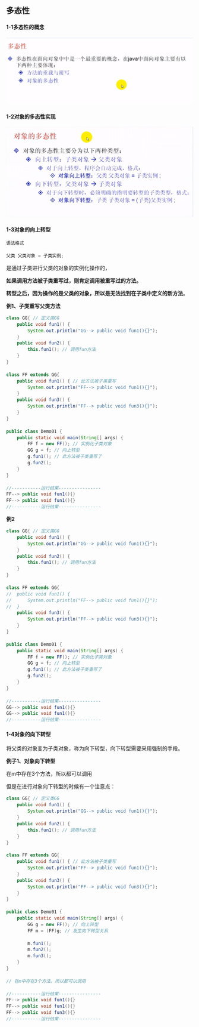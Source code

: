 ## 多态性



#### 1-1多态性的概念

![image-20191202221100612](img/image-20191202221100612.png)





#### 1-2对象的多态性实现

![image-20191202221254549](img/image-20191202221254549.png)





#### 1-3对象的向上转型

```java
语法格式

父类 父类对象 = 子类实例;
```

是通过子类进行父类的对象的实例化操作的，

**如果调用方法被子类重写过，则肯定调用被重写过的方法。**

**转型之后，因为操作的是父类的对象，所以是无法找到在子类中定义的新方法**。



**例1、子类重写父类方法**

```java
class GG{ // 定义类GG
	public void fun1() {
		System.out.println("GG--> public void fun1(){}");
	}
	public void fun2() {
		this.fun1(); // 调用fun方法
	}
}

class FF extends GG{
	public void fun1() { // 此方法被子类重写
		System.out.println("FF--> public void fun1(){}");
	}
	public void fun3() {
		System.out.println("FF--> public void fun3(){}");
	}
}

public class Demo01 {
	public static void main(String[] args) {
		FF f = new FF(); // 实例化子类对象
		GG g = f; // 向上转型
		g.fun1(); // 此方法被子类重写了
		g.fun2();
	}
}

//-----------运行结果----------------
FF--> public void fun1(){}
FF--> public void fun1(){}
//-----------运行结果----------------
```



**例2**

```java
class GG{ // 定义类GG
	public void fun1() {
		System.out.println("GG--> public void fun1(){}");
	}
	public void fun2() {
		this.fun1(); // 调用fun方法
	}
}

class FF extends GG{
//	public void fun1() {
//		System.out.println("FF--> public void fun1(){}");
//	}
	public void fun3() {
		System.out.println("FF--> public void fun3(){}");
	}
}

public class Demo01 {
	public static void main(String[] args) {
		FF f = new FF(); // 实例化子类对象
		GG g = f; // 向上转型
		g.fun1(); // 此方法被子类重写了
		g.fun2();
	}
}

//-----------运行结果----------------
GG--> public void fun1(){}
GG--> public void fun1(){}
//-----------运行结果----------------
```





#### 1-4对象的向下转型

将父类的对象变为子类对象，称为向下转型，向下转型需要采用强制的手段。



**例子1、对象向下转型**

在m中存在3个方法，所以都可以调用

但是在进行对象向下转型的时候有一个注意点：



```java
class GG{ // 定义类GG
	public void fun1() {
		System.out.println("GG--> public void fun1(){}");
	}
	public void fun2() {
		this.fun1(); // 调用fun方法
	}
}

class FF extends GG{
	public void fun1() { // 此方法被子类重写
		System.out.println("FF--> public void fun1(){}");
	}
	public void fun3() {
		System.out.println("FF--> public void fun3(){}");
	}
}

public class Demo01 {
	public static void main(String[] args) {
		GG g = new FF(); // 向上转型
		FF m = (FF)g; // 发生向下转型关系
		
		m.fun1();
		m.fun2();
		m.fun3();
	}
}

// 在m中存在3个方法，所以都可以调用

//-----------运行结果----------------
FF--> public void fun1(){}
FF--> public void fun1(){}
FF--> public void fun3(){}
//-----------运行结果----------------
```









































